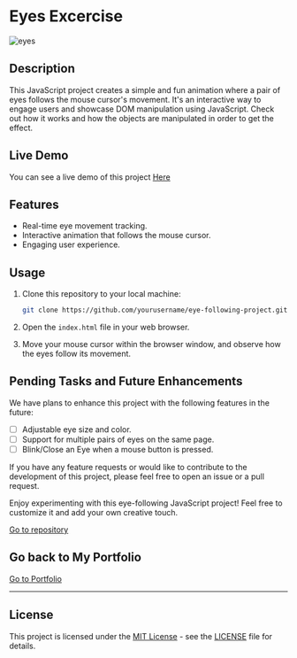 # Eyes Excercise

![eyes](https://github.com/josegzzv/Eyes/assets/15818504/60465f9e-5289-4f32-ac14-8ccd5137395a)


## Description

This JavaScript project creates a simple and fun animation where a pair of eyes follows the mouse cursor's movement. It's an interactive way to engage users and showcase DOM manipulation using JavaScript. Check out how it works and how the objects are manipulated in order to get the effect.

## Live Demo

You can see a live demo of this project <a href="https://josegzzv.github.io/Eyes/Eyes/">Here</a>

## Features

- Real-time eye movement tracking.
- Interactive animation that follows the mouse cursor.
- Engaging user experience.

## Usage

1. Clone this repository to your local machine:

   ```bash
   git clone https://github.com/yourusername/eye-following-project.git
   ```

2. Open the `index.html` file in your web browser.

3. Move your mouse cursor within the browser window, and observe how the eyes follow its movement.

## Pending Tasks and Future Enhancements

We have plans to enhance this project with the following features in the future:

- [ ] Adjustable eye size and color.
- [ ] Support for multiple pairs of eyes on the same page.
- [ ] Blink/Close an Eye when a mouse button is pressed.

If you have any feature requests or would like to contribute to the development of this project, please feel free to open an issue or a pull request.

Enjoy experimenting with this eye-following JavaScript project! Feel free to customize it and add your own creative touch.

<a href="https://github.com/josegzzv/Eyes">Go to repository</a>


## Go back to My Portfolio

<a href="https://josegzzv.github.io">Go to Portfolio</a>

---

## License

This project is licensed under the [MIT License](LICENSE) - see the [LICENSE](LICENSE) file for details.



